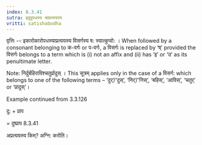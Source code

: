 ```yaml
---
index: 8.3.41
sutra: इदुदुपधस्य चाप्रत्ययस्य
vritti: satishabodha
---
```






वृत्तिः --ः इकारोकारोपधस्याप्रत्ययस्य विसर्गस्य ष: स्यात्कुप्वो: । When followed by a consonant belonging to क-वर्गः or प-वर्गः, a विसर्गः is replaced by ‘ष्’ provided the विसर्गः belongs to a term which is (i) not an affix and (ii) has ‘इ’ or ‘उ’ as its penultimate letter.

Note: निर्दुर्बहिराविश्चतुर्प्रादुस् । This सूत्रम् applies only in the case of a विसर्ग: which belongs to one of the following terms – ‘दुर्’/'दुस्’, ‘निर्’/'निस्’, ‘बहिस्’, ‘आविस्’, ‘चतुर्’ or ‘प्रादुस्’।


Example continued from 3.3.126


दु: + प्राप

= दुष्प्राप 8.3.41


अप्रत्ययस्य किम्? अग्नि: करोति।


